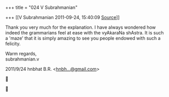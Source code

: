 +++
title = "024 V Subrahmanian"

+++
[[V Subrahmanian	2011-09-24, 15:40:09 [Source](https://groups.google.com/g/bvparishat/c/i5FQEW_yJjw)]]



Thank you very much for the explanation. I have always wondered how indeed the grammarians feel at ease with the vyAkaraNa shAstra. It is such a 'maze' that it is simply amazing to see you people endowed with such a felicity.  
  
Warm regards,  
subrahmanian.v  
  

2011/9/24 hnbhat B.R. \<[hnbh...@gmail.com]()\>  





